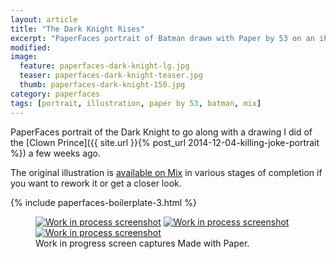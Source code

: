 ```yaml
---
layout: article
title: "The Dark Knight Rises"
excerpt: "PaperFaces portrait of Batman drawn with Paper by 53 on an iPad."
modified: 
image: 
  feature: paperfaces-dark-knight-lg.jpg
  teaser: paperfaces-dark-knight-teaser.jpg
  thumb: paperfaces-dark-knight-150.jpg
category: paperfaces
tags: [portrait, illustration, paper by 53, batman, mix]
---
```


PaperFaces portrait of the Dark Knight to go along with a drawing I did of the [Clown Prince]({{ site.url }}{% post_url 2014-12-04-killing-joke-portrait %}) a few weeks ago.

The original illustration is [available on Mix](https://mix.fiftythree.com/11098-Michael-Rose/1420093) in various stages of completion if you want to rework it or get a closer look.

{% include paperfaces-boilerplate-3.html %}

<figure class="third">
  <a href="{{ site.url }}/images/paperfaces-dark-knight-process-1-lg.jpg"><img src="{{ site.url }}/images/paperfaces-dark-knight-process-1-600.jpg" alt="Work in process screenshot"></a>
  <a href="{{ site.url }}/images/paperfaces-dark-knight-process-2-lg.jpg"><img src="{{ site.url }}/images/paperfaces-dark-knight-process-2-600.jpg" alt="Work in process screenshot"></a>
  <a href="{{ site.url }}/images/paperfaces-dark-knight-process-3-lg.jpg"><img src="{{ site.url }}/images/paperfaces-dark-knight-process-3-600.jpg" alt="Work in process screenshot"></a>
  <figcaption>Work in progress screen captures Made with Paper.</figcaption>
</figure>
